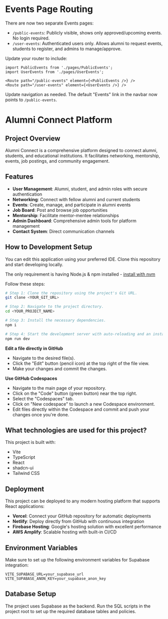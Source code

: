# Events Page Routing

There are now two separate Events pages:

- `/public-events`: Publicly visible, shows only approved/upcoming events. No login required.
- `/user-events`: Authenticated users only. Allows alumni to request events, students to register, and admins to manage/approve.

Update your router to include:

```tsx
import PublicEvents from './pages/PublicEvents';
import UserEvents from './pages/UserEvents';

<Route path="/public-events" element={<PublicEvents />} />
<Route path="/user-events" element={<UserEvents />} />
```

Update navigation as needed. The default "Events" link in the navbar now points to `/public-events`.
# Alumni Connect Platform

## Project Overview

Alumni Connect is a comprehensive platform designed to connect alumni, students, and educational institutions. It facilitates networking, mentorship, events, job postings, and community engagement.

## Features

- **User Management**: Alumni, student, and admin roles with secure authentication
- **Networking**: Connect with fellow alumni and current students
- **Events**: Create, manage, and participate in alumni events
- **Job Board**: Post and browse job opportunities
- **Mentorship**: Facilitate mentor-mentee relationships
- **Admin Dashboard**: Comprehensive admin tools for platform management
- **Contact System**: Direct communication channels

## How to Development Setup

You can edit this application using your preferred IDE. Clone this repository and start developing locally.

The only requirement is having Node.js & npm installed - [install with nvm](https://github.com/nvm-sh/nvm#installing-and-updating)

Follow these steps:

```sh
# Step 1: Clone the repository using the project's Git URL.
git clone <YOUR_GIT_URL>

# Step 2: Navigate to the project directory.
cd <YOUR_PROJECT_NAME>

# Step 3: Install the necessary dependencies.
npm i

# Step 4: Start the development server with auto-reloading and an instant preview.
npm run dev
```

**Edit a file directly in GitHub**

- Navigate to the desired file(s).
- Click the "Edit" button (pencil icon) at the top right of the file view.
- Make your changes and commit the changes.

**Use GitHub Codespaces**

- Navigate to the main page of your repository.
- Click on the "Code" button (green button) near the top right.
- Select the "Codespaces" tab.
- Click on "New codespace" to launch a new Codespace environment.
- Edit files directly within the Codespace and commit and push your changes once you're done.

## What technologies are used for this project?

This project is built with:

- Vite
- TypeScript
- React
- shadcn-ui
- Tailwind CSS

## Deployment

This project can be deployed to any modern hosting platform that supports React applications:

- **Vercel**: Connect your GitHub repository for automatic deployments
- **Netlify**: Deploy directly from GitHub with continuous integration
- **Firebase Hosting**: Google's hosting solution with excellent performance
- **AWS Amplify**: Scalable hosting with built-in CI/CD

## Environment Variables

Make sure to set up the following environment variables for Supabase integration:

```
VITE_SUPABASE_URL=your_supabase_url
VITE_SUPABASE_ANON_KEY=your_supabase_anon_key
```

## Database Setup

The project uses Supabase as the backend. Run the SQL scripts in the project root to set up the required database tables and policies.
